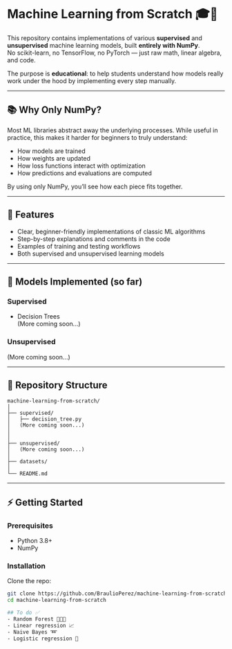 # Machine Learning from Scratch 🎓🤖

This repository contains implementations of various **supervised** and **unsupervised** machine learning models, built **entirely with NumPy**.  
No scikit-learn, no TensorFlow, no PyTorch — just raw math, linear algebra, and code.  

The purpose is **educational**: to help students understand how models really work under the hood by implementing every step manually.

---

## 📚 Why Only NumPy?
Most ML libraries abstract away the underlying processes. While useful in practice, this makes it harder for beginners to truly understand:  
- How models are trained  
- How weights are updated  
- How loss functions interact with optimization  
- How predictions and evaluations are computed  

By using only NumPy, you’ll see how each piece fits together.

---

## 🚀 Features
- Clear, beginner-friendly implementations of classic ML algorithms  
- Step-by-step explanations and comments in the code  
- Examples of training and testing workflows  
- Both supervised and unsupervised learning models  

---

## 🧠 Models Implemented (so far)
### Supervised
- Decision Trees  
(More coming soon...)

### Unsupervised
(More coming soon...)

---

## 📂 Repository Structure
```text
machine-learning-from-scratch/
│
├── supervised/
│   ├── decision_tree.py
│   (More coming soon...)
│
│
├── unsupervised/
│   (More coming soon...)
│
├── datasets/
│
└── README.md
```
---

## ⚡ Getting Started

### Prerequisites
- Python 3.8+
- NumPy

### Installation
Clone the repo:
```bash
git clone https://github.com/BraulioPerez/machine-learning-from-scratch.git
cd machine-learning-from-scratch

## To do ✅
- Random Forest 🌲🌲🌲
- Linear regression 📈
- Naive Bayes ➿
- Logistic regression 🔢
